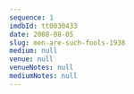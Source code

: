 ```yaml
---
sequence: 1
imdbId: tt0030433
date: 2008-08-05
slug: men-are-such-fools-1938
medium: null
venue: null
venueNotes: null
mediumNotes: null
---
```


